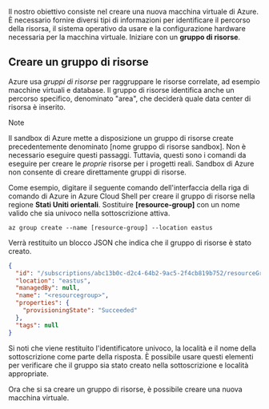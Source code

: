 Il nostro obiettivo consiste nel creare una nuova macchina virtuale di Azure. È necessario fornire diversi tipi di informazioni per identificare il percorso della risorsa, il sistema operativo da usare e la configurazione hardware necessaria per la macchina virtuale. Iniziare con un **gruppo di risorse**.

## <a name="create-a-resource-group"></a>Creare un gruppo di risorse

Azure usa _gruppi di risorse_ per raggruppare le risorse correlate, ad esempio macchine virtuali e database. Il gruppo di risorse identifica anche un percorso specifico, denominato "area", che deciderà quale data center di risorsa è inserito.

> [!NOTE]
> Il sandbox di Azure mette a disposizione un gruppo di risorse create precedentemente denominato <rgn>[nome gruppo di risorse sandbox]</rgn>. Non è necessario eseguire questi passaggi. Tuttavia, questi sono i comandi da eseguire per creare le _proprie_ risorse per i progetti reali. Sandbox di Azure non consente di creare direttamente gruppi di risorse.

Come esempio, digitare il seguente comando dell'interfaccia della riga di comando di Azure in Azure Cloud Shell per creare il gruppo di risorse nella regione **Stati Uniti orientali**. Sostituire **[resource-group]** con un nome valido che sia univoco nella sottoscrizione attiva.

```azurecli
az group create --name [resource-group] --location eastus
```

Verrà restituito un blocco JSON che indica che il gruppo di risorse è stato creato.

```json
{
  "id": "/subscriptions/abc13b0c-d2c4-64b2-9ac5-2f4cb819b752/resourceGroups/<resourcegroup>",
  "location": "eastus",
  "managedBy": null,
  "name": "<resourcegroup>",
  "properties": {
    "provisioningState": "Succeeded"
  },
  "tags": null
}
```

Si noti che viene restituito l'identificatore univoco, la località e il nome della sottoscrizione come parte della risposta. È possibile usare questi elementi per verificare che il gruppo sia stato creato nella sottoscrizione e località appropriate.

Ora che si sa creare un gruppo di risorse, è possibile creare una nuova macchina virtuale.